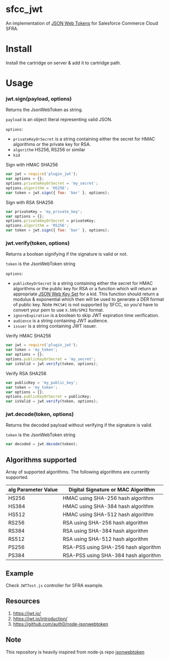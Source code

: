 # sfcc_jwt
An implementation of [JSON Web Tokens](https://tools.ietf.org/html/rfc7519) for Salesforce Commerce Cloud SFRA.

# Install
Install the cartridge on server & add it to cartridge path.

# Usage

### jwt.sign(payload, options)

Returns the JsonWebToken as string.

`payload` is an object literal representing valid JSON.

`options`:

* `privateKeyOrSecret` is a string containing either the secret for HMAC algorithms or the private key for RSA.
* `algorithm` HS256, RS256 or similar
* `kid`

Sign with HMAC SHA256

```js
var jwt = require('plugin_jwt');
var options = {};
options.privateKeyOrSecret = 'my_secret';
options.algorithm = 'HS256';
var token = jwt.sign({ foo: 'bar' }, options);
```

Sign with RSA SHA256
```js
var privateKey = 'my_private_key';
var options = {};
options.privateKeyOrSecret = privateKey;
options.algorithm = 'RS256';
var token = jwt.sign({ foo: 'bar' }, options);
```

### jwt.verify(token, options)

Returns a boolean signifying if the signature is valid or not.

`token` is the JsonWebToken string

`options`:

* `publicKeyOrSecret` is a string containing either the secret for HMAC algorithms or the public key for RSA or a function which will return an appropriate [JSON Web Key Set](https://auth0.com/docs/tokens/concepts/jwks) for a kid. This function should return a modulus & exponential which then will be used to generate a DER format of public key. Note `PKCS#1` is not supported by SFCC, so you'd have to convert your pem to use `X.509/SPKI` format.
* `ignoreExpiration` is a boolean to skip JWT expiration time verification.
* `audience` is a string containing JWT audience.
* `issuer` is a string containing JWT issuer.

Verify HMAC SHA256

```js
var jwt = require('plugin_jwt');
var token = 'my_token';
var options = {};
options.publicKeyOrSecret = 'my_secret';
var isValid = jwt.verify(token, options);
```

Verify RSA SHA256
```js
var publicKey = 'my_public_key';
var token = 'my_token';
var options = {};
options.publicKeyOrSecret = publicKey;
var isValid = jwt.verify(token, options);
```

### jwt.decode(token, options)

Returns the decoded payload without verifying if the signature is valid.

`token` is the JsonWebToken string

```js
var decoded = jwt.decode(token);
```

## Algorithms supported

Array of supported algorithms. The following algorithms are currently supported.

alg Parameter Value | Digital Signature or MAC Algorithm
----------------|----------------------------
HS256 | HMAC using SHA-256 hash algorithm
HS384 | HMAC using SHA-384 hash algorithm
HS512 | HMAC using SHA-512 hash algorithm
RS256 | RSA using SHA-256 hash algorithm
RS384 | RSA using SHA-384 hash algorithm
RS512 | RSA using SHA-512 hash algorithm
PS256 | RSA-PSS using SHA-256 hash algorithm
PS384 | RSA-PSS using SHA-384 hash algorithm


## Example

Check `JWTTest.js` controller for SFRA example.

## Resources

1. https://jwt.io/
2. https://jwt.io/introduction/
3. https://github.com/auth0/node-jsonwebtoken

## Note

This repository is heavily inspired from node-js repo [jsonwebtoken](https://github.com/auth0/node-jsonwebtoken)
